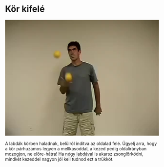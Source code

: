 # Kör kifelé

![twoinoneoutside](/resources/videos/poster/twoinoneoutside.jpg)

A labdák körben haladnak, belülről indítva az oldalad felé.   Ügyelj arra, hogy a kör párhuzamos legyen a mellkasoddal, a kezed pedig oldalirányban mozogjon, ne előre-hátra!
Ha [négy labdával](szokokut-negy-labdaval-aszinkron.md) is akarsz zsonglőrködni, mindkét kezeddel nagyon jól kell tudnod ezt a trükköt.


